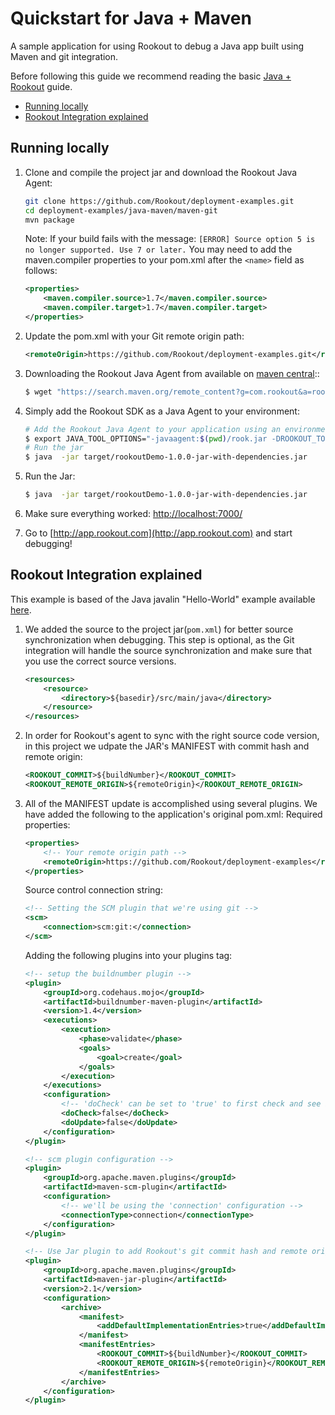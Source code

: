 # Quickstart for Java + Maven 

A sample application for using Rookout to debug a Java app built using Maven and git integration.

Before following this guide we recommend reading the basic [Java + Rookout] guide.

* [Running locally](#running-locally)
* [Rookout Integration explained](#rookout-integration-explained)

## Running locally
1. Clone and compile the project jar and download the Rookout Java Agent:
     ```bash
    git clone https://github.com/Rookout/deployment-examples.git
    cd deployment-examples/java-maven/maven-git
    mvn package
    ```
    Note: If your build fails with the message: `[ERROR] Source option 5 is no longer supported. Use 7 or later.`  You may need to add the maven.compiler properties to your pom.xml after the `<name>` field as follows:

    ```xml
    <properties>
        <maven.compiler.source>1.7</maven.compiler.source>
        <maven.compiler.target>1.7</maven.compiler.target>
    </properties>
    ```
2. Update the pom.xml with your Git remote origin path:
    ```xml
    <remoteOrigin>https://github.com/Rookout/deployment-examples.git</remoteOrigin>
    ```
4. Downloading the Rookout Java Agent from available on [maven central]::
    ```bash
    $ wget "https://search.maven.org/remote_content?g=com.rookout&a=rook&v=LATEST"  -O rook.jar
    ```  
5. Simply add the Rookout SDK as a Java Agent to your environment:
    ```bash
    # Add the Rookout Java Agent to your application using an environment variable
    $ export JAVA_TOOL_OPTIONS="-javaagent:$(pwd)/rook.jar -DROOKOUT_TOKEN=[Your Rookout Token] -DROOKOUT_LABELS=env:dev"
    # Run the jar 
    $ java  -jar target/rookoutDemo-1.0.0-jar-with-dependencies.jar
    ```
6.  Run the Jar:
    ```bash    
    $ java  -jar target/rookoutDemo-1.0.0-jar-with-dependencies.jar
    ```

7. Make sure everything worked: [http://localhost:7000/](http://localhost:7000/hello)

8. Go to [http://app.rookout.com](http://app.rookout.com) and start debugging! 

## Rookout Integration explained

This example is based of the Java javalin "Hello-World" example available [here].

1. We added the source to the project jar(`pom.xml`) for better source synchronization when debugging. This step is optional, as the Git integration will handle the source synchronization and make sure that you use the correct source versions.
    ```xml
    <resources>
        <resource>
            <directory>${basedir}/src/main/java</directory>
        </resource>
    </resources>
 
   ```
2. In order for Rookout's agent to sync with the right source code version, in this project we udpate the JAR's MANIFEST with commit hash and remote origin:
    ```xml
    <ROOKOUT_COMMIT>${buildNumber}</ROOKOUT_COMMIT>    
    <ROOKOUT_REMOTE_ORIGIN>${remoteOrigin}</ROOKOUT_REMOTE_ORIGIN>      
    ```
3. All of the MANIFEST update is accomplished using several plugins. We have added the following to the application's original pom.xml:
    Required properties:    
    ```xml
    <properties>
        <!-- Your remote origin path -->
        <remoteOrigin>https://github.com/Rookout/deployment-examples</remoteOrigin>
    </properties>
    ```
    Source control connection string:
    ```xml
   <!-- Setting the SCM plugin that we're using git -->
    <scm>
        <connection>scm:git:</connection>
    </scm>
    ```
    Adding the following plugins into your plugins tag:
    ```xml
    <!-- setup the buildnumber plugin -->
    <plugin>
        <groupId>org.codehaus.mojo</groupId>
        <artifactId>buildnumber-maven-plugin</artifactId>
        <version>1.4</version>       
        <executions>
            <execution>
                <phase>validate</phase>
                <goals>
                    <goal>create</goal>
                </goals>
            </execution>
        </executions>
        <configuration>
            <!-- 'doCheck' can be set to 'true' to first check and see if you have locally modified files, and will fail if there are any. -->
            <doCheck>false</doCheck>
            <doUpdate>false</doUpdate>
        </configuration>
    </plugin>

    <!-- scm plugin configuration -->
    <plugin>
        <groupId>org.apache.maven.plugins</groupId>
        <artifactId>maven-scm-plugin</artifactId>       
        <configuration>
            <!-- we'll be using the 'connection' configuration -->
            <connectionType>connection</connectionType>
        </configuration>
    </plugin>

    <!-- Use Jar plugin to add Rookout's git commit hash and remote origin -->
    <plugin>
        <groupId>org.apache.maven.plugins</groupId>
        <artifactId>maven-jar-plugin</artifactId>
        <version>2.1</version>
        <configuration>
            <archive>
                <manifest>
                    <addDefaultImplementationEntries>true</addDefaultImplementationEntries>
                </manifest>
                <manifestEntries>                            
                    <ROOKOUT_COMMIT>${buildNumber}</ROOKOUT_COMMIT>    
                    <ROOKOUT_REMOTE_ORIGIN>${remoteOrigin}</ROOKOUT_REMOTE_ORIGIN>                                                        
                </manifestEntries>
            </archive>
        </configuration>
    </plugin>
    ```

[Java + Rookout]: https://docs.rookout.com/docs/sdk-setup.html
[here]: https://github.com/tipsy/javalin/
[maven central]: https://mvnrepository.com/artifact/com.rookout/rook

